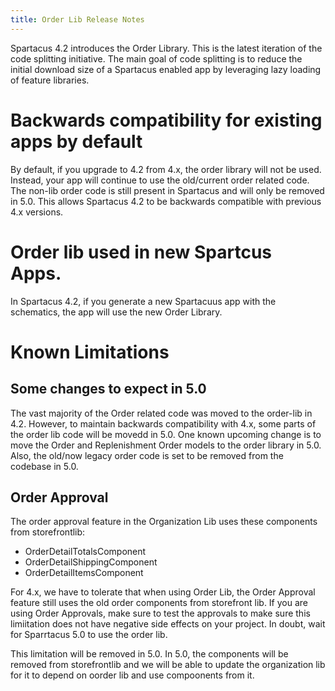 ```yaml
---
title: Order Lib Release Notes
---
```


Spartacus 4.2 introduces the Order Library. This is the latest iteration of the code splitting initiative. The main goal of code splitting is to reduce the initial download size of a Spartacus enabled app by leveraging lazy loading of feature libraries.

# Backwards compatibility for existing apps by default

By default, if you upgrade to 4.2 from 4.x, the order library will not be used. Instead, your app will continue to use the old/current order related code. The non-lib order code is still present in Spartacus and will only be removed in 5.0. This allows Spartacus 4.2 to be backwards compatible with previous 4.x versions.

# Order lib used in new Spartcus Apps.

In Spartacus 4.2, if you generate a new Spartacuus app with the schematics, the app will use the new Order Library.

# Known Limitations

## Some changes to expect in 5.0

The vast majority of the Order related code was moved to the order-lib in 4.2. However, to maintain backwards compatibility with 4.x, some parts of the order lib code will be movedd in 5.0. One known upcoming change is to move the Order and Replenishment Order models to the order library in 5.0. Also, the old/now legacy order code is set to be removed from the codebase in 5.0.

## Order Approval

The order approval feature in the Organization Lib uses these components from storefrontlib:

- OrderDetailTotalsComponent
- OrderDetailShippingComponent
- OrderDetailItemsComponent

For 4.x, we have to tolerate that when using Order Lib, the Order Approval feature still uses the old order components from storefront lib. If you are using Order Approvals, make sure to test the approvals to make sure this limiitation does not have negative side effects on your project. In doubt, wait for Sparrtacus 5.0 to use the order lib.

This limitation will be removed in 5.0. In 5.0, the components will be removed from storefrontlib and we will be able to update the organization lib for it to depend on oorder lib and use compoonents from it.
